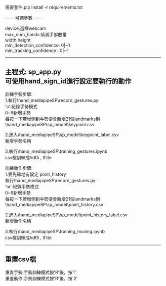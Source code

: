 需要套件:pip install -r requirements.txt  

-----可調參數-----

device:選擇webcam  
max_num_hands:偵測手部數量  
width,height  
min_detection_confidence: 0|~1  
min_tracking_confidence : 0|~1  

----------------
主程式: sp_app.py  
可使用hand_sign_id進行設定要執行的動作
----------------
訓練手勢步驟:  
1.執行\hand_mediapipeSP\record_gestures.py  
    'a':紀錄手勢模式  
    0~9新增手勢  
    每按一下若增側到手勢便會新增21個landmarks到\hand_mediapipeSP\sp_model\keypoint.csv  
  
2.進入\hand_mediapipeSP\sp_model\keypoint_label.csv  
    新增手勢名稱  
  
3.執行\hand_mediapipeSP\training_gestures.ipynb  
    csv檔訓練成hdf5 , tflite  
  
訓練動作步驟:  
1.要先確地有設定 point_history  
    執行\hand_mediapipeSP\record_gestures.py  
    'm':紀錄手勢模式  
    0~9新增手勢  
    每按一下若增側到手勢便會新增21個landmarks到\hand_mediapipeSP\sp_model\point_history.csv  
  
2.進入\hand_mediapipeSP\sp_model\point_history_label.csv  
    新增動作名稱  
  
3.執行\hand_mediapipeSP\training_moving.ipynb  
    csv檔訓練成hdf5 , tflite  
  
----------------
重置csv檔
----------------
  
重置手勢:手勢訓練模式按'R'後，按'1'  
重置動作:手勢訓練模式按'R'後，按'2'  
